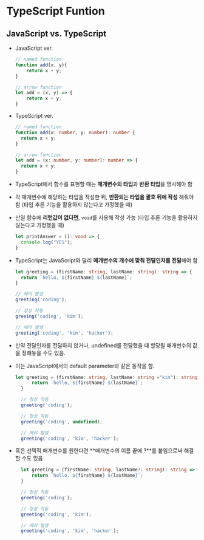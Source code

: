 # TypeScript Funtion

## JavaScript vs. TypeScript

- JavaScript ver.
  
    ```javascript
    // named function
    function add(x, y){
        return x + y;
    }

    // arrow function
    let add = (x, y) => {
        return x + y;
    }
    ```

- TypeScript ver.

  ```typescript
  // named function
  function add(x: number, y: number): number {
    return x + y;
  }

  // arrow function
  let add = (x: number, y: number): number => {
    return x + y;
  }
  ```

- TypeScript에서 함수를 표현할 때는 **매개변수의 타입**과 **반환 타입**을 명시해야 함
- 각 매개변수에 해당하는 타입을 작성한 뒤, **반환되는 타입을 괄호 뒤에 작성** 해줘야 함 (타입 추론 기능을 활용하지 않는다고 가정했을 때)
- 만일 함수에 **리턴값이 없다면**, `void`를 사용해 작성 가능 (타입 추론 기능을 활용하지 않는다고 가정했을 때)

  ```typescript
  let printAnswer = (): void => {
    console.log("YES");
  }
  ```

- TypeScript는 JavaScript와 달리 **매개변수의 개수에 맞춰 전달인자를 전달**해야 함

  ```typescript
  let greeting = (firstName: string, lastName: string): string => {
    return `hello, ${firstName} ${lastName}`;
  }

  // 에러 발생
  greeting('coding');

  // 정상 작동
  greeing('coding', 'kim');

  // 에러 발생
  greeting('coding', 'kim', 'hacker');
  ```

- 만약 전달인자를 전달하지 않거나, undefined를 전달했을 때 할당될 매개변수의 값을 정해놓을 수도 있음.
- 이는 JavaScript에서의 default parameter와 같은 동작을 함.

  ```typescript
  let greeting = (firstName: string, lastName: string ="kim"): string => {
        return `hello, ${firstName} ${lastName}`;
    }

    // 정상 작동 
    greeting('coding');

    // 정상 작동
    greeting('coding', undefined);

    // 에러 발생
    greeting('coding', 'kim', 'hacker');
  ```

- 혹은 선택적 매개변수를 원한다면 **매개변수의 이름 끝에 ?**를 붙임으로써 해결할 수도 있음

  ```typescript
    let greeting = (firstName: string, lastName?: string): string => {
        return `hello, ${firstName} ${lastName}`;
    }

    // 정상 작동
    greeting('coding');

    // 정상 작동
    greeting('coding', 'kim');

    // 에러 발생
    greeting('coding', 'kim', 'hacker');
  ```
